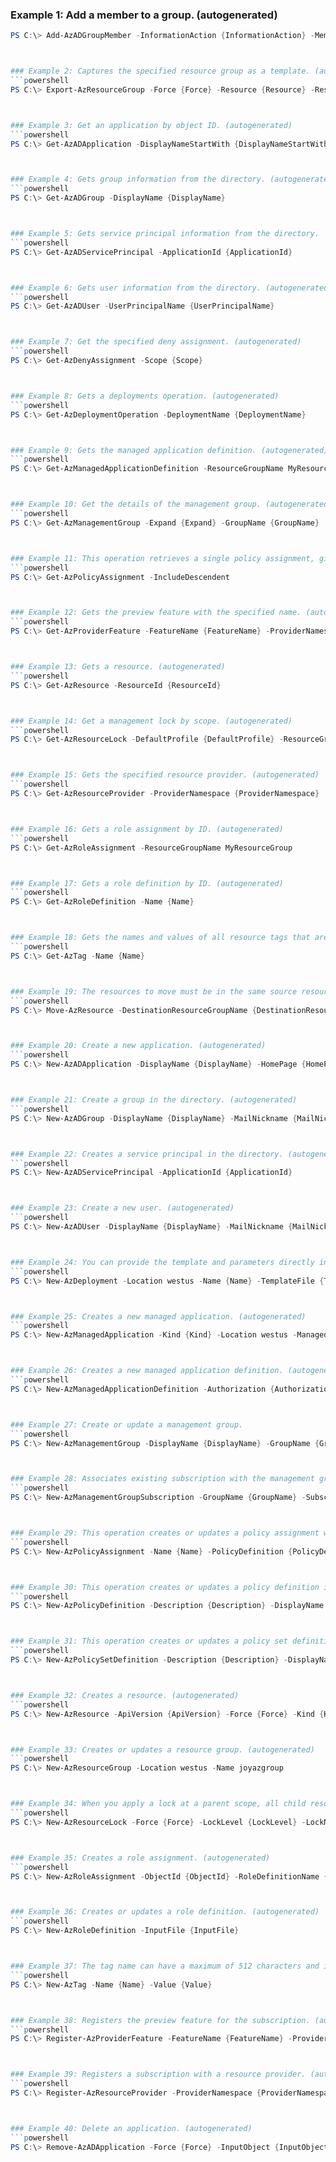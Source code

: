 
### Example 1: Add a member to a group. (autogenerated)
```powershell
PS C:\> Add-AzADGroupMember -InformationAction {InformationAction} -MemberUserPrincipalName {MemberUserPrincipalName} -TargetGroupObjectId {TargetGroupObjectId}



### Example 2: Captures the specified resource group as a template. (autogenerated)
```powershell
PS C:\> Export-AzResourceGroup -Force {Force} -Resource {Resource} -ResourceGroupName MyResourceGroup -SkipAllParameterization {SkipAllParameterization}



### Example 3: Get an application by object ID. (autogenerated)
```powershell
PS C:\> Get-AzADApplication -DisplayNameStartWith {DisplayNameStartWith}



### Example 4: Gets group information from the directory. (autogenerated)
```powershell
PS C:\> Get-AzADGroup -DisplayName {DisplayName}



### Example 5: Gets service principal information from the directory.
```powershell
PS C:\> Get-AzADServicePrincipal -ApplicationId {ApplicationId}



### Example 6: Gets user information from the directory. (autogenerated)
```powershell
PS C:\> Get-AzADUser -UserPrincipalName {UserPrincipalName}



### Example 7: Get the specified deny assignment. (autogenerated)
```powershell
PS C:\> Get-AzDenyAssignment -Scope {Scope}



### Example 8: Gets a deployments operation. (autogenerated)
```powershell
PS C:\> Get-AzDeploymentOperation -DeploymentName {DeploymentName}



### Example 9: Gets the managed application definition. (autogenerated)
```powershell
PS C:\> Get-AzManagedApplicationDefinition -ResourceGroupName MyResourceGroup



### Example 10: Get the details of the management group. (autogenerated)
```powershell
PS C:\> Get-AzManagementGroup -Expand {Expand} -GroupName {GroupName}



### Example 11: This operation retrieves a single policy assignment, given its name and the scope it was created at. (autogenerated)
```powershell
PS C:\> Get-AzPolicyAssignment -IncludeDescendent 



### Example 12: Gets the preview feature with the specified name. (autogenerated)
```powershell
PS C:\> Get-AzProviderFeature -FeatureName {FeatureName} -ProviderNamespace {ProviderNamespace}



### Example 13: Gets a resource. (autogenerated)
```powershell
PS C:\> Get-AzResource -ResourceId {ResourceId}



### Example 14: Get a management lock by scope. (autogenerated)
```powershell
PS C:\> Get-AzResourceLock -DefaultProfile {DefaultProfile} -ResourceGroupName MyResourceGroup -ResourceName {ResourceName} -ResourceType {ResourceType}



### Example 15: Gets the specified resource provider. (autogenerated)
```powershell
PS C:\> Get-AzResourceProvider -ProviderNamespace {ProviderNamespace}



### Example 16: Gets a role assignment by ID. (autogenerated)
```powershell
PS C:\> Get-AzRoleAssignment -ResourceGroupName MyResourceGroup



### Example 17: Gets a role definition by ID. (autogenerated)
```powershell
PS C:\> Get-AzRoleDefinition -Name {Name}



### Example 18: Gets the names and values of all resource tags that are defined in a subscription. (autogenerated)
```powershell
PS C:\> Get-AzTag -Name {Name}



### Example 19: The resources to move must be in the same source resource group.
```powershell
PS C:\> Move-AzResource -DestinationResourceGroupName {DestinationResourceGroupName} -Force {Force} -ResourceId {ResourceId}



### Example 20: Create a new application. (autogenerated)
```powershell
PS C:\> New-AzADApplication -DisplayName {DisplayName} -HomePage {HomePage} -IdentifierUris {IdentifierUris} -Password {Password}



### Example 21: Create a group in the directory. (autogenerated)
```powershell
PS C:\> New-AzADGroup -DisplayName {DisplayName} -MailNickname {MailNickname}



### Example 22: Creates a service principal in the directory. (autogenerated)
```powershell
PS C:\> New-AzADServicePrincipal -ApplicationId {ApplicationId}



### Example 23: Create a new user. (autogenerated)
```powershell
PS C:\> New-AzADUser -DisplayName {DisplayName} -MailNickname {MailNickname} -Password {Password} -UserPrincipalName {UserPrincipalName}



### Example 24: You can provide the template and parameters directly in the request or link to JSON files. (autogenerated)
```powershell
PS C:\> New-AzDeployment -Location westus -Name {Name} -TemplateFile {TemplateFile} -TemplateParameterObject {TemplateParameterObject}



### Example 25: Creates a new managed application. (autogenerated)
```powershell
PS C:\> New-AzManagedApplication -Kind {Kind} -Location westus -ManagedApplicationDefinitionId {ManagedApplicationDefinitionId} -ManagedResourceGroupName {ManagedResourceGroupName} -Name {Name} -Parameter {Parameter} -ResourceGroupName MyResourceGroup



### Example 26: Creates a new managed application definition. (autogenerated)
```powershell
PS C:\> New-AzManagedApplicationDefinition -Authorization {Authorization} -Description {Description} -DisplayName {DisplayName} -Location westus -LockLevel {LockLevel} -Name {Name} -PackageFileUri {PackageFileUri} -ResourceGroupName MyResourceGroup



### Example 27: Create or update a management group.
```powershell
PS C:\> New-AzManagementGroup -DisplayName {DisplayName} -GroupName {GroupName}



### Example 28: Associates existing subscription with the management group. (autogenerated)
```powershell
PS C:\> New-AzManagementGroupSubscription -GroupName {GroupName} -SubscriptionId (Get-AzContext).Subscription.Id



### Example 29: This operation creates or updates a policy assignment with the given scope and name.
```powershell
PS C:\> New-AzPolicyAssignment -Name {Name} -PolicyDefinition {PolicyDefinition} -Scope {Scope}



### Example 30: This operation creates or updates a policy definition in the given subscription with the given name. (autogenerated)
```powershell
PS C:\> New-AzPolicyDefinition -Description {Description} -DisplayName {DisplayName} -Mode {Mode} -Name {Name} -Parameter {Parameter} -Policy {Policy}



### Example 31: This operation creates or updates a policy set definition in the given subscription with the given name. (autogenerated)
```powershell
PS C:\> New-AzPolicySetDefinition -Description {Description} -DisplayName {DisplayName} -ManagementGroupName {ManagementGroupName} -Metadata {Metadata} -Name {Name} -Parameter {Parameter} -PolicyDefinition {PolicyDefinition}



### Example 32: Creates a resource. (autogenerated)
```powershell
PS C:\> New-AzResource -ApiVersion {ApiVersion} -Force {Force} -Kind {Kind} -Location westus -Properties {Properties} -ResourceGroupName MyResourceGroup -ResourceName {ResourceName} -ResourceType {ResourceType} -Tag {Tag}



### Example 33: Creates or updates a resource group. (autogenerated)
```powershell
PS C:\> New-AzResourceGroup -Location westus -Name joyazgroup



### Example 34: When you apply a lock at a parent scope, all child resources inherit the same lock.
```powershell
PS C:\> New-AzResourceLock -Force {Force} -LockLevel {LockLevel} -LockName {LockName} -LockNotes {LockNotes} -ResourceGroupName MyResourceGroup



### Example 35: Creates a role assignment. (autogenerated)
```powershell
PS C:\> New-AzRoleAssignment -ObjectId {ObjectId} -RoleDefinitionName {RoleDefinitionName} -Scope {Scope}



### Example 36: Creates or updates a role definition. (autogenerated)
```powershell
PS C:\> New-AzRoleDefinition -InputFile {InputFile}



### Example 37: The tag name can have a maximum of 512 characters and is case insensitive.
```powershell
PS C:\> New-AzTag -Name {Name} -Value {Value}



### Example 38: Registers the preview feature for the subscription. (autogenerated)
```powershell
PS C:\> Register-AzProviderFeature -FeatureName {FeatureName} -ProviderNamespace {ProviderNamespace}



### Example 39: Registers a subscription with a resource provider. (autogenerated)
```powershell
PS C:\> Register-AzResourceProvider -ProviderNamespace {ProviderNamespace}



### Example 40: Delete an application. (autogenerated)
```powershell
PS C:\> Remove-AzADApplication -Force {Force} -InputObject {InputObject}


